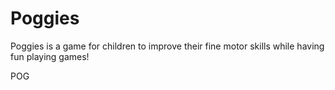# Poggies
Poggies is a game for children to improve their fine motor skills while having fun playing games!

POG
